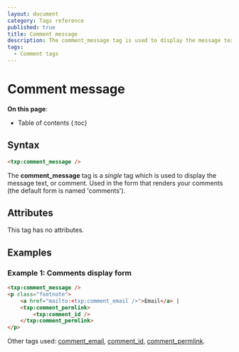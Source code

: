 ```yaml
---
layout: document
category: Tags reference
published: true
title: Comment message
description: The comment_message tag is used to display the message text, or comment.
tags:
  - Comment tags
---
```


# Comment message

**On this page**:

* Table of contents
{:toc}

## Syntax

~~~ html
<txp:comment_message />
~~~

The **comment_message** tag is a *single* tag which is used to display the message text, or comment. Used in the form that renders your comments (the default form is named 'comments').

## Attributes

This tag has no attributes.

## Examples

### Example 1: Comments display form

~~~ html
<txp:comment_message />
<p class="footnote">
    <a href="mailto:<txp:comment_email />">Email</a> |
    <txp:comment_permlink>
        <txp:comment_id />
    </txp:comment_permlink>
</p>
~~~

Other tags used: [comment_email](/tags/comment_email), [comment_id](/tags/comment_id), [comment_permlink](/tags/comment_permlink).
